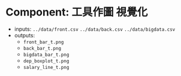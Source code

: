 Component: 工具作圖 視覺化
=================================

- inputs: `../data/front.csv` `../data/back.csv` `../data/bigdata.csv`
- outputs:
    - `front_bar_t.png` 
    - `back_bar_t.png` 
    - `bigdata_bar_t.png` 
    - `dep_boxplot_t.png` 
    - `salary_line_t.png` 